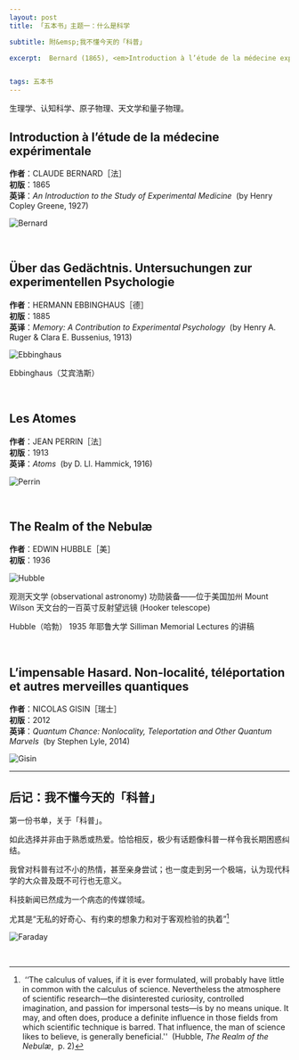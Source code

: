 ```yaml
---
layout: post
title: 「五本书」主题一：什么是科学

subtitle: 附&emsp;我不懂今天的「科普」

excerpt:  Bernard (1865), <em>Introduction à l’étude de la médecine expérimentale</em>. <br/> Ebbinghaus (1885), <em>Über das Gedächtnis</em>. <br/> Perrin (1913), <em>Les Atomes</em>. <br/> Hubble (1936), <em>The Realm of the Nebulæ</em>. <br/> Gisin (2012), <em>L’impensable Hasard</em>.


tags: 五本书
---
```




生理学、认知科学、原子物理、天文学和量子物理。

## Introduction à l’étude de la médecine expérimentale

**作者**：CLAUDE BERNARD［法］<br/>
**初版**：1865 <br/>
**英译**：_An Introduction to the Study of Experimental Medicine_ &nbsp;(by Henry Copley Greene, 1927)

![Bernard](/assets/img/book/bernard2.png)

<br/>


## Über das Gedächtnis. Untersuchungen zur experimentellen Psychologie

**作者**：HERMANN EBBINGHAUS［德］<br/>
**初版**：1885 <br/>
**英译**：_Memory: A Contribution to Experimental Psychology_ &nbsp;(by Henry A. Ruger & Clara E. Bussenius, 1913)

![Ebbinghaus](/assets/img/book/ebbinghaus.png)

Ebbinghaus（艾宾浩斯）

<br/>


## Les Atomes

**作者**：JEAN PERRIN［法］<br/>
**初版**：1913 <br/>
**英译**：_Atoms_ &nbsp;(by D. Ll. Hammick, 1916)

![Perrin](/assets/img/book/perrin3.png)

<br/>


## The Realm of the Nebulæ

**作者**：EDWIN HUBBLE［美］<br/>
**初版**：1936 <br/>

![Hubble](/assets/img/book/hubble.png)

观测天文学 (observational astronomy) 功勋装备——位于美国加州 Mount Wilson 天文台的一百英寸反射望远镜 (Hooker telescope)

Hubble（哈勃） 1935 年耶鲁大学 Silliman Memorial Lectures 的讲稿

<br/>



## L’impensable Hasard. Non-localité, téléportation et autres merveilles quantiques

**作者**：NICOLAS GISIN［瑞士］<br/>
**初版**：2012 <br/>
**英译**：_Quantum Chance: Nonlocality, Teleportation and Other Quantum Marvels_ &nbsp;(by Stephen Lyle, 2014)

![Gisin](/assets/img/book/gisin.png)

----

## 后记：我不懂今天的「科普」

第一份书单，关于「科普」。

如此选择并非由于熟悉或热爱。恰恰相反，极少有话题像科普一样令我长期困惑纠结。

我曾对科普有过不小的热情，甚至亲身尝试；也一度走到另一个极端，认为现代科学的大众普及既不可行也无意义。

科技新闻已然成为一个病态的传媒领域。

尤其是“无私的好奇心、有约束的想象力和对于客观检验的执着”[^hubble]

[^hubble]: 	&nbsp;&lsquo;&lsquo;The calculus of values, if it is ever formulated, will probably have little in common with the calculus of science. Nevertheless the atmosphere of scientific research—the disinterested curiosity, controlled imagination, and passion for impersonal tests—is by no means unique. It may, and often does, produce a definite influence in those fields from which scientific technique is barred. That influence, the man of science likes to believe, is generally beneficial.'' &nbsp;(Hubble, _The Realm of the Nebulæ_, &nbsp;p. 2)

![Faraday](/assets/img/book/faraday_ri.jpg)

<br />
